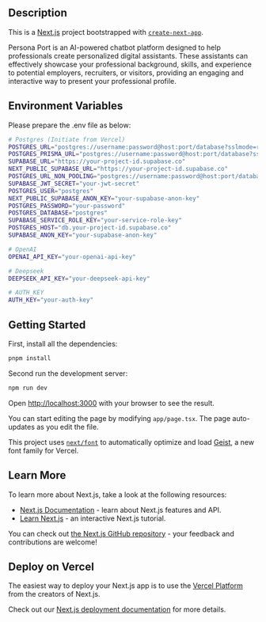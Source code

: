 ## Description

This is a [Next.js](https://nextjs.org) project bootstrapped with [`create-next-app`](https://nextjs.org/docs/app/api-reference/cli/create-next-app).

Persona Port is an AI-powered chatbot platform designed to help professionals create personalized digital assistants. These assistants can effectively showcase your professional background, skills, and experience to potential employers, recruiters, or visitors, providing an engaging and interactive way to present your professional profile.

## Environment Variables

Please prepare the .env file as below:

```bash
# Postgres (Initiate from Vercel)
POSTGRES_URL="postgres://username:password@host:port/database?sslmode=require&supa=base-pooler.x"
POSTGRES_PRISMA_URL="postgres://username:password@host:port/database?sslmode=require&supa=base-pooler.x"
SUPABASE_URL="https://your-project-id.supabase.co"
NEXT_PUBLIC_SUPABASE_URL="https://your-project-id.supabase.co"
POSTGRES_URL_NON_POOLING="postgres://username:password@host:port/database?sslmode=require"
SUPABASE_JWT_SECRET="your-jwt-secret"
POSTGRES_USER="postgres"
NEXT_PUBLIC_SUPABASE_ANON_KEY="your-supabase-anon-key"
POSTGRES_PASSWORD="your-password"
POSTGRES_DATABASE="postgres"
SUPABASE_SERVICE_ROLE_KEY="your-service-role-key"
POSTGRES_HOST="db.your-project-id.supabase.co"
SUPABASE_ANON_KEY="your-supabase-anon-key"

# OpenAI
OPENAI_API_KEY="your-openai-api-key"

# Deepseek
DEEPSEEK_API_KEY="your-deepseek-api-key"

# AUTH_KEY
AUTH_KEY="your-auth-key"
```

## Getting Started

First, install all the dependencies:

```bash
pnpm install
```

Second run the development server:

```bash
npm run dev
```

Open [http://localhost:3000](http://localhost:3000) with your browser to see the result.

You can start editing the page by modifying `app/page.tsx`. The page auto-updates as you edit the file.

This project uses [`next/font`](https://nextjs.org/docs/app/building-your-application/optimizing/fonts) to automatically optimize and load [Geist](https://vercel.com/font), a new font family for Vercel.

## Learn More

To learn more about Next.js, take a look at the following resources:

- [Next.js Documentation](https://nextjs.org/docs) - learn about Next.js features and API.
- [Learn Next.js](https://nextjs.org/learn) - an interactive Next.js tutorial.

You can check out [the Next.js GitHub repository](https://github.com/vercel/next.js) - your feedback and contributions are welcome!

## Deploy on Vercel

The easiest way to deploy your Next.js app is to use the [Vercel Platform](https://vercel.com/new?utm_medium=default-template&filter=next.js&utm_source=create-next-app&utm_campaign=create-next-app-readme) from the creators of Next.js.

Check out our [Next.js deployment documentation](https://nextjs.org/docs/app/building-your-application/deploying) for more details.

